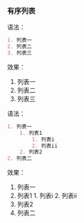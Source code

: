 ### 有序列表

语法：

```markdown
1. 列表一
2. 列表二
3. 列表三
```

效果：

1. 列表一
2. 列表二
3. 列表三

语法：

```markdown
1. 列表一
	1. 列表1
		1. 列表i
		2. 列表ii
	2. 列表2
2. 列表二
```

效果：

1. 列表一
  1. 列表1
    1. 列表i
    2. 列表ii
  2. 列表2
2. 列表二